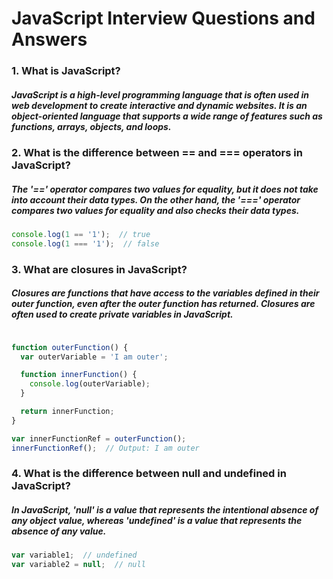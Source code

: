 # JavaScript Interview Questions and Answers

### 1. What is JavaScript?

##### JavaScript is a high-level programming language that is often used in web development to create interactive and dynamic websites. It is an object-oriented language that supports a wide range of features such as functions, arrays, objects, and loops.

### 2. What is the difference between == and === operators in JavaScript?

##### The '==' operator compares two values for equality, but it does not take into account their data types. On the other hand, the '===' operator compares two values for equality and also checks their data types.

```javascript
console.log(1 == '1');  // true
console.log(1 === '1');  // false
```

### 3. What are closures in JavaScript?

##### Closures are functions that have access to the variables defined in their outer function, even after the outer function has returned. Closures are often used to create private variables in JavaScript.

```javascript

function outerFunction() {
  var outerVariable = 'I am outer';

  function innerFunction() {
    console.log(outerVariable);
  }

  return innerFunction;
}

var innerFunctionRef = outerFunction();
innerFunctionRef();  // Output: I am outer
```

### 4. What is the difference between null and undefined in JavaScript?

##### In JavaScript, 'null' is a value that represents the intentional absence of any object value, whereas 'undefined' is a value that represents the absence of any value.

```javascript
var variable1;  // undefined
var variable2 = null;  // null
```
